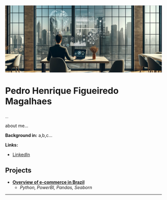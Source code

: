 <p align="center">
  <img src="banner-phfm-real-estate-data-science.webp" >
</p>

# Pedro Henrique Figueiredo Magalhaes 
<sub>...</sub>

about me...

**Background in:** a,b,c...

**Links:**
* [LinkedIn](https://www.linkedin.com/in/-phfm/)

## Projects

* [**Overview of e-commerce in Brazil**](https://edu.nl/b7fkf)
  * *Python, PowerBI, Pandas, Seaborn*

---
